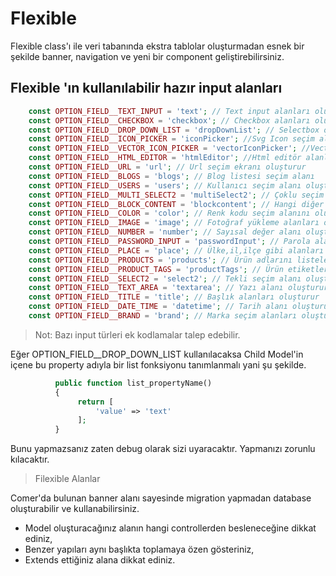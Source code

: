 # Flexible

Flexible class'ı ile veri tabanında ekstra tablolar oluşturmadan esnek bir şekilde banner, navigation ve yeni bir component geliştirebilirsiniz.

## Flexible 'ın kullanılabilir hazır input alanları

```php
    const OPTION_FIELD__TEXT_INPUT = 'text'; // Text input alanları oluşturur
    const OPTION_FIELD__CHECKBOX = 'checkbox'; // Checkbox alanları oluştutur
    const OPTION_FIELD__DROP_DOWN_LIST = 'dropDownList'; // Selectbox oluşturur, ekstra kod yazımı gerektirir
    const OPTION_FIELD__ICON_PICKER = 'iconPicker'; //Svg Icon seçim alanları oluşturur
    const OPTION_FIELD__VECTOR_ICON_PICKER = 'vectorIconPicker'; //Vector Icon seçim alanları oluşturur
    const OPTION_FIELD__HTML_EDITOR = 'htmlEditor'; //Html editör alanları oluşturur
    const OPTION_FIELD__URL = 'url'; // Url seçim ekranı oluşturur
    const OPTION_FIELD__BLOGS = 'blogs'; // Blog listesi seçim alanı
    const OPTION_FIELD__USERS = 'users'; // Kullanıcı seçim alanı oluşturur
    const OPTION_FIELD__MULTI_SELECT2 = 'multiSelect2'; // Çoklu seçim alanı oluşturur, ekstra kod gerektirir
    const OPTION_FIELD__BLOCK_CONTENT = 'blockcontent'; // Hangi diğer block'un içinde kullanılacağı seçim alanını oluşturur
    const OPTION_FIELD__COLOR = 'color'; // Renk kodu seçim alanını oluşturur
    const OPTION_FIELD__IMAGE = 'image'; // Fotoğraf yükleme alanları oluşturur
    const OPTION_FIELD__NUMBER = 'number'; // Sayısal değer alanı oluşturur
    const OPTION_FIELD__PASSWORD_INPUT = 'passwordInput'; // Parola alanları oluşturur
    const OPTION_FIELD__PLACE = 'place'; // Ülke,il,ilçe gibi alanları gruplanmış bir şekilde getirir, array olarak çıktı verir
    const OPTION_FIELD__PRODUCTS = 'products'; // Ürün adlarını listeler, select2 olarak çoklu seçime sunar
    const OPTION_FIELD__PRODUCT_TAGS = 'productTags'; // Ürün etiketlerini listeler, select2 olarak çoklu seçime sunar
    const OPTION_FIELD__SELECT2 = 'select2'; // Tekli seçim alanı oluşturur, ekstra kod gerektirir
    const OPTION_FIELD__TEXT_AREA = 'textarea'; // Yazı alanı oluşturur
    const OPTION_FIELD__TITLE = 'title'; // Başlık alanları oluşturur
    const OPTION_FIELD__DATE_TIME = 'datetime'; // Tarih alanı oluşturur
    const OPTION_FIELD__BRAND = 'brand'; // Marka seçim alanları oluşturur
``` 


>Not: Bazı input türleri ek kodlamalar talep edebilir.

Eğer OPTION_FIELD__DROP_DOWN_LIST kullanılacaksa Child Model'in içene bu property adıyla
bir list fonksiyonu tanımlanmalı yani şu şekilde. 
```php
          public function list_propertyName()
          {
               return [
                   'value' => 'text'
               ];
          }
```
Bunu yapmazsanız zaten debug olarak sizi uyaracaktır. Yapmanızı zorunlu kılacaktır.

>Filexible Alanlar
>
>

Comer'da bulunan banner alanı sayesinde migration yapmadan database oluşturabilir ve kullanabilirsiniz.
* Model oluşturacağınız alanın hangi controllerden besleneceğine dikkat ediniz,
* Benzer yapıları aynı başlıkta toplamaya özen gösteriniz,
* Extends ettiğiniz alana dikkat ediniz.
